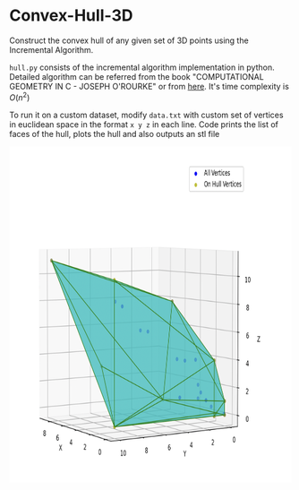 # Convex-Hull-3D
Construct the convex hull of any given set of 3D points using the Incremental Algorithm. 

`hull.py` consists of the incremental algorithm implementation in python. Detailed algorithm can be referred from the book "COMPUTATIONAL GEOMETRY IN C - JOSEPH O'ROURKE" or from [here](https://www.geometrictools.com/Documentation/TriangulationByEarClipping.pdf). It's time complexity is $O(n^2)$

To run it on a custom dataset, modify `data.txt` with custom set of vertices in euclidean space in the format `x y z` in each line. Code prints the list of faces of the hull, plots the hull and also outputs an stl file 

<p align="center">
<img src="https://github.com/berserank/Convex-Hull-3D/blob/main/3D%20plot.png" alt="Alt Text" width="600" height="600">
</p>


